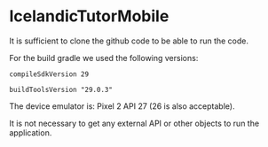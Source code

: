 # IcelandicTutorMobile

It is sufficient to clone the github code to be able to run the code.

For the build gradle we used the following versions:

    compileSdkVersion 29

    buildToolsVersion "29.0.3"

The device emulator is: Pixel 2 API 27 (26 is also acceptable).

It is not necessary to get any external API or other objects to run the application.



